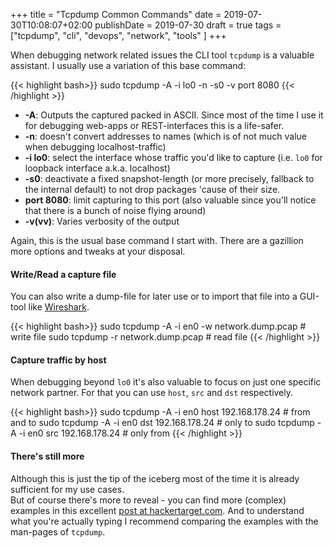 +++
title = "Tcpdump Common Commands"
date = 2019-07-30T10:08:07+02:00
publishDate = 2019-07-30
draft = true
tags = ["tcpdump", "cli", "devops", "network", "tools" ]
+++

When debugging network related issues the CLI tool `tcpdump` is a valuable assistant. I usually use a variation of this base command:

{{< highlight bash>}}
    sudo tcpdump -A -i lo0 -n -s0 -v port 8080
{{< /highlight >}}
<!--more-->
- __-A__: Outputs the captured packed in ASCII. Since most of the time I use it for debugging web-apps or REST-interfaces this is a life-safer.
- __-n__: doesn't convert addresses to names (which is of not much value when debugging localhost-traffic)
- __-i lo0__: select the interface whose traffic you'd like to capture (i.e. `lo0` for loopback interface a.k.a. localhost)
- __-s0__: deactivate a fixed snapshot-length (or more precisely, fallback to the internal default) to not drop packages 'cause of their size.
- __port 8080__: limit capturing to this port (also valuable since you'll notice that there is a bunch of noise flying around)
- __-v(vv)__: Varies verbosity of the output

Again, this is the usual base command I start with. There are a gazillion more options and tweaks at your disposal.

#### Write/Read a capture file

You can also write a dump-file for later use or to import that file into a GUI-tool like [Wireshark][wireshark].

{{< highlight bash>}}
    sudo tcpdump -A -i en0 -w network.dump.pcap # write file
    sudo tcpdump -r network.dump.pcap # read file
{{< /highlight >}}

#### Capture traffic by host

When debugging beyond `lo0` it's also valuable to focus on just one specific network partner. For that you can use `host`, `src` and `dst` respectively.

{{< highlight bash>}}
    sudo tcpdump -A -i en0 host 192.168.178.24 # from and to
    sudo tcpdump -A -i en0 dst 192.168.178.24  # only to
    sudo tcpdump -A -i en0 src 192.168.178.24  # only from
{{< /highlight >}}

#### There's still more

Although this is just the tip of the iceberg most of the time it is already sufficient for my use cases. <br/>
But of course there's more to reveal - you can find more (complex) examples in this excellent [post at hackertarget.com][post]. And to understand what you're actually typing I recommend comparing the examples with the man-pages of `tcpdump`.

[post]:https://hackertarget.com/tcpdump-examples/
[wireshark]:https://www.bing.com/search?q=wireshark&FORM=AWRE
